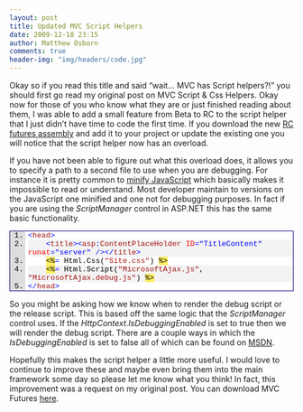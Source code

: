 ```yaml
---
layout: post
title: Updated MVC Script Helpers
date: 2009-12-18 23:15
author: Matthew Osborn
comments: true
header-img: "img/headers/code.jpg"
---
```

Okay so if you read this title and said “wait… MVC has Script helpers?!” you should first go read my original post on MVC Script &amp; Css Helpers. Okay now for those of you who know what they are or just finished reading about them, I was able to add a small feature from Beta to RC to the script helper that I just didn’t have time to code the first time. If you download the new <a href="http://aspnet.codeplex.com/Release/ProjectReleases.aspx?ReleaseId=37423" target="_blank">RC futures assembly</a> and add it to your project or update the existing one you will notice that the script helper now has an overload.

If you have not been able to figure out what this overload does, it allows you to specify a path to a second file to use when you are debugging. For instance it is pretty common to <a href="http://aspnet.codeplex.com/Release/ProjectReleases.aspx?ReleaseId=35893" target="_blank">minify JavaScript</a> which basically makes it impossible to read or understand. Most developer maintain to versions on the JavaScript one minified and one not for debugging purposes. In fact if you are using the <em>ScriptManager</em> control in ASP.NET this has the same basic functionality.

<div class="wlWriterEditableSmartContent" id="scid:9ce6104f-a9aa-4a17-a79f-3a39532ebf7c:cee43a60-ddfa-462d-84bf-8178ade6b9f1" style="margin: 0px; display: inline; float: none; padding: 0px;">
<div style="border: #000080 1px solid; color: #000; font-family: 'Courier New', Courier, Monospace; font-size: 10pt;">
<div style="background: #ddd; max-height: 300px; overflow: auto;">
<ol style="background: #ffffff; margin: 0 0 0 2em; padding: 0 0 0 5px;">
    <li><span style="color: #0000ff;">&lt;</span><span style="color: #a31515;">head</span><span style="color: #0000ff;">&gt;</span></li>
    <li style="background: #f3f3f3;">    <span style="color: #0000ff;">&lt;</span><span style="color: #a31515;">title</span><span style="color: #0000ff;">&gt;&lt;</span><span style="color: #a31515;">asp</span><span style="color: #0000ff;">:</span><span style="color: #a31515;">ContentPlaceHolder</span> <span style="color: #ff0000;">ID</span><span style="color: #0000ff;">="TitleContent"</span> <span style="color: #ff0000;">runat</span><span style="color: #0000ff;">="server"</span> <span style="color: #0000ff;">/&gt;&lt;/</span><span style="color: #a31515;">title</span><span style="color: #0000ff;">&gt;</span></li>
    <li>    <span style="background: #ffee62;">&lt;%</span><span style="color: #0000ff;">=</span> Html.Css(<span style="color: #a31515;">"Site.css"</span>) <span style="background: #ffee62;">%&gt;</span></li>
    <li style="background: #f3f3f3;">    <span style="background: #ffee62;">&lt;%</span><span style="color: #0000ff;">=</span> Html.Script(<span style="color: #a31515;">"MicrosoftAjax.js"</span>, <span style="color: #a31515;">"MicrosoftAjax.debug.js"</span>) <span style="background: #ffee62;">%&gt;</span></li>
    <li><span style="color: #0000ff;">&lt;/</span><span style="color: #a31515;">head</span><span style="color: #0000ff;">&gt;</span></li>
</ol>
</div>
</div>
</div>

So you might be asking how we know when to render the debug script or the release script. This is based off the same logic that the <em>ScriptManager</em> control uses. If the <em>HttpContext.IsDebuggingEnabled </em>is set to true then we will render the debug script. There are a couple ways in which the <em>IsDebuggingEnabled </em>is set to false all of which can be found on <a href="http://msdn.microsoft.com/en-us/library/system.web.ui.scriptmanager.isdebuggingenabled.aspx" target="_blank">MSDN</a>.

Hopefully this makes the script helper a little more useful. I would love to continue to improve these and maybe even bring them into the main framework some day so please let me know what you think! In fact, this improvement was a request on my original post. You can download MVC Futures <a href="http://aspnet.codeplex.com/Release/ProjectReleases.aspx?ReleaseId=33836">here</a>.

